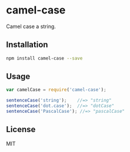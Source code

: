 # camel-case

Camel case a string.

## Installation

```bash
npm install camel-case --save
```

## Usage

```javascript
var camelCase = require('camel-case');

sentenceCase('string');    //=> "string"
sentenceCase('dot.case');  //=> "dotCase"
sentenceCase('PascalCase'); //=> "pascalCase"
```

## License

MIT
